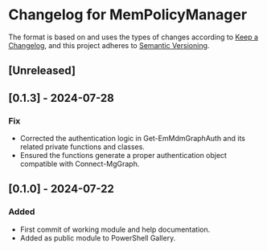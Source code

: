 # Changelog for MemPolicyManager

The format is based on and uses the types of changes according to [Keep a Changelog](https://keepachangelog.com/en/1.0.0/),
and this project adheres to [Semantic Versioning](https://semver.org/spec/v2.0.0.html).

## [Unreleased]

## [0.1.3] - 2024-07-28

### Fix

- Corrected the authentication logic in Get-EmMdmGraphAuth and its related private functions and classes.
- Ensured the functions generate a proper authentication object compatible with Connect-MgGraph.

## [0.1.0] - 2024-07-22

### Added

- First commit of working module and help documentation.
- Added as public module to PowerShell Gallery.
